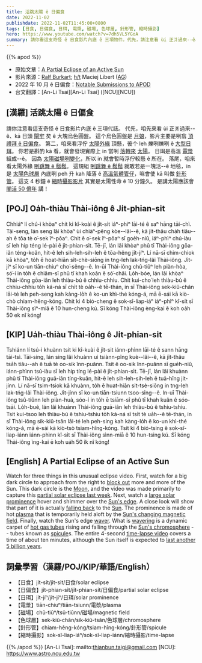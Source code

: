 ```yaml
---
title: 活跳太陽 ê 日偏食
date: 2022-11-02
publishdate: 2022-11-02T11:45:00+0800
tags: [日食, 日偏食, 日珥, 電漿, 磁場, 色球層, 針形管, 縮時攝影]
hero: https://www.youtube.com/watch?v=7dh5VL5YGoA
summary: 請你看這支奇怪 ê 日食影片內底 ê 三項物件。代先，請注意看 ùi 正爿過來--ê、kā 日頭閘牢矣 ê 大塊烏色圓盤。
---
```


{{% apod %}}

- 原始文章：[A Partial Eclipse of an Active Sun](https://apod.nasa.gov/apod/ap221102.html)
- 影片來源：[Ralf Burkart](https://astrofotografie.ralf-kreuels.de/der-nahe-himmel); [h/t](https://en.wikipedia.org/wiki/Hat_tip) Maciej Libert ([AG](https://astronomische-gesellschaft.de/))
- 2022 年 10 月 ê 日偏食：[Notable Submissions to APOD](https://www.facebook.com/media/set/?set=a.151543340907585&type=3)
- 台文翻譯：[An-Li Tsai][An-Li Tsai] ([NCU][NCU])

## [漢羅] 活跳太陽 ê 日偏食
請你注意看這支奇怪 ê 日食影片內底 ê 三項代誌。
代先，咱先來看 ùi 正爿過來--ê、kā 日頭 [閘牢][block out] 矣 ê 大塊烏色圓盤。
這个烏色圓盤是 [月娘][Moon]，影片主要是咧翕 [頂禮拜 ê 日偏食][partial solar eclipse last week]。
第二，咱來看浮佇 [太陽外緣][Sun's edge] 頂懸，彼个 leh 爍咧爍咧 ê [大型日珥][large solar prominence t]。
你若是斟酌 kā 看，就會發現實際上 in 當咧 [落轉來][falling back] [太陽][Sun]。
日珥是高溫 [電漿][plasma] 組成--ê。
因為 [太陽磁場咧變化][Sun's changing magnetic field]，所以 in 就會暫時浮佇較懸 ê 所在。
落尾，咱來看太陽外緣 [咧跳舞 ê 鬚鬚][waver]。
這規組 [咧跳舞 ê 鬚鬚][wavering] 就敢若是一塊活--ê 地毯，in 是 [太陽色球層][Sun's chromosphere] 內底咧 peh 升 kah 降落 ê [高溫氣體管仔][hot gas tubes]，嘛會使 kā 叫做 [針形管][spicule]。
這支 4 秒鐘 ê [縮時攝影影片][time-lapse video] 其實是太陽性命 ê 10 分鐘久。
是講太陽應該會 [閣活 50 億年][last another 5 billion years] 講！

## [POJ] Oa̍h-thiàu Thài-iông ê Ji̍t-phian-si̍t
Chhiáⁿ lí chú-ì khòaⁿ chit ki kî-koài ê ji̍t-si̍t iáⁿ-phìⁿ lāi-té ê saⁿ hāng tāi-chì.
Tāi-seng, lán seng lâi khòaⁿ ùi chiàⁿ-pêng kòe--lâi--ê, kā ji̍t-thâu cha̍h tiâu--ah ê tōa tè o͘-sek îⁿ-pôaⁿ.
Chit ê o͘-sek îⁿ-pôaⁿ sī goe̍h-niû, iáⁿ-phìⁿ chú-iàu sī leh hip téng lé-pài ê ji̍t-phian-si̍t.
Tē-jī, lán lâi khòaⁿ phû tī Thài-iông gōa-iân téng-koân, hit-ê leh sih-leh-sih-leh ê tōa-hêng ji̍t-jíⁿ.
Lí nā-sī chim-chiok kā khòaⁿ, to̍h ē hoat-hiān si̍t-chè-siōng in tng-leh lak-tńg-lâi Thài-iông.
Ji̍t-jíⁿ sī ko-un tiān-chiuⁿ cho͘-sêng--ê.
In-ūi Thài-iông chû-tiûⁿ leh piàn-hòa, só͘-í in to̍h ē chiām-sî phû tī khah koân ê só͘-chāi.
Lo̍h-bóe, lán lâi khòaⁿ Thài-iông gōa-iân leh thiàu-bú ê chhiu-chhiu.
Chit kui-cho͘ leh thiàu-bú ê chhiu-chhiu to̍h ká-ná sī chi̍t tè oa̍h--ê tē-thán, in sī Thài-iông sek-kiû-chân lāi-té leh peh-seng kah kàng-lo̍h ê ko-un khì-thé kóng-á, mā ē-sái kā kiò-chò chiam-hêng-kóng.
Chit ki 4 bió-cheng ê sok-sî-liap-iáⁿ iáⁿ-phìⁿ kî-si̍t sī Thài-iông sìⁿ-miā ê 10 hun-cheng kú.
Sī kóng Thài-iông èng-kai ē koh oa̍h 50 ek nî kóng!


## [KIP] Ua̍h-thiàu Thài-iông ê Ji̍t-phian-si̍t
Tshiánn lí tsú-ì khuànn tsit ki kî-kuài ê ji̍t-si̍t iánn-phìnn lāi-té ê sann hāng tāi-tsì.
Tāi-sing, lán sing lâi khuànn uì tsiànn-pîng kuè--lâi--ê, kā ji̍t-thâu tsa̍h tiâu--ah ê tuā tè oo-sik înn-puânn.
Tsit ê oo-sik înn-puânn sī gue̍h-niû, iánn-phìnn tsú-iàu sī leh hip tíng lé-pài ê ji̍t-phian-si̍t.
Tē-jī, lán lâi khuànn phû tī Thài-iông guā-iân tíng-kuân, hit-ê leh sih-leh-sih-leh ê tuā-hîng ji̍t-jínn.
Lí nā-sī tsim-tsiok kā khuànn, to̍h ē huat-hiān si̍t-tsè-siōng in tng-leh lak-tńg-lâi Thài-iông.
Ji̍t-jínn sī ko-un tiān-tsiunn tsoo-sîng--ê.
In-uī Thài-iông tsû-tiûnn leh piàn-huà, sóo-í in to̍h ē tsiām-sî phû tī khah kuân ê sóo-tsāi.
Lo̍h-bué, lán lâi khuànn Thài-iông guā-iân leh thiàu-bú ê tshiu-tshiu.
Tsit kui-tsoo leh thiàu-bú ê tshiu-tshiu to̍h ká-ná sī tsi̍t tè ua̍h--ê tē-thán, in sī Thài-iông sik-kiû-tsân lāi-té leh peh-sing kah kàng-lo̍h ê ko-un khì-thé kóng-á, mā ē-sái kā kiò-tsò tsiam-hîng-kóng.
Tsit ki 4 bió-tsing ê sok-sî-liap-iánn iánn-phìnn kî-si̍t sī Thài-iông sìnn-miā ê 10 hun-tsing kú.
Sī kóng Thài-iông ìng-kai ē koh ua̍h 50 ik nî kóng!


## [English] A Partial Eclipse of an Active Sun

Watch for three things in this unusual eclipse video.
First, watch for a big dark circle to approach from the right to [block out][block out] more and more of the Sun.
This dark circle is the [Moon][Moon], and the video was made primarily to capture this [partial solar eclipse last week][partial solar eclipse last week].
Next, watch a [large solar prominence][large solar prominence e] hover and shimmer over the [Sun's edge][Sun's edge].
A close look will show that part of it is actually [falling back][falling back] to the [Sun][Sun].
The prominence is made of hot [plasma][plasma] that is temporarily held aloft by the [Sun's changing magnetic field][Sun's changing magnetic field].
Finally, watch the Sun's edge [waver][waver].
What is [wavering][wavering] is a dynamic carpet of [hot gas tubes][hot gas tubes] rising and falling through the [Sun's chromosphere][Sun's chromosphere] -- tubes known as [spicule][spicule]s.
The entire 4-second [time-lapse video][time-lapse video] covers a time of about ten minutes, although the Sun itself is expected to [last another 5 billion years][last another 5 billion years].

       
## 詞彙學習（漢羅/POJ/KIP/華語/English）
- 【日食】ji̍t-si̍t/ji̍t-si̍t/日食/solar eclipse
- 【日偏食】ji̍t-phian-si̍t/ji̍t-phian-si̍t/日偏食/partial solar eclipse
- 【日珥】ji̍t-jíⁿ/ji̍t-jíⁿ/日珥/solar prominence
- 【電漿】tiān-chiuⁿ/tiān-tsiunn/電漿/plasma
- 【磁場】chû-tiûⁿ/tsû-tiûnn/磁場/magnetic field
- 【色球層】sek-kiû-chân/sik-kiû-tsân/色球層/chromosphere
- 【針形管】chiam-hêng-kóng/tsiam-hîng-kóng/針形管/spicule
- 【縮時攝影】sok-sî-liap-iáⁿ/sok-sî-liap-iánn/縮時攝影/time-lapse


{{% /apod %}}
[An-Li Tsai]: mailto:thianbun.taigi@gmail.com
[NCU]: https://www.astro.ncu.edu.tw

[copyright]: https://apod.nasa.gov/apod/fap/lib/about_apod.html#srapply
[License]: https://creativecommons.org/licenses/by/2.0/

[block out]:https://apod.nasa.gov/apod/ap170730.html
[Moon]:https://solarsystem.nasa.gov/moons/earths-moon/in-depth/
[partial solar eclipse last week]:https://en.wikipedia.org/wiki/Solar_eclipse_of_October_25,_2022
[large solar prominence e]:https://apod.nasa.gov/apod/ap220302.html
[large solar prominence t]:https://apod.tw/daily/20220302/
[Sun's edge]:https://apod.nasa.gov/apod/ap080807.html
[falling back]:https://apod.nasa.gov/apod/ap180527.html
[Sun]:https://solarsystem.nasa.gov/solar-system/sun/in-depth/
[plasma]:https://en.wikipedia.org/wiki/Plasma_(physics)
[Sun's changing magnetic field]:https://www.nasa.gov/feature/goddard/2016/understanding-the-magnetic-sun
[waver]:https://www.chelmsfordma.gov/ImageRepository/Document?documentID=9965
[wavering]:https://www.nasa.gov/feature/goddard/2017/scientists-uncover-origins-of-the-sun-s-swirling-spicules
[hot gas tubes]:https://apod.nasa.gov/apod/ap081102.html
[Sun's chromosphere]:https://en.wikipedia.org/wiki/Chromosphere
[spicule]:https://en.wikipedia.org/wiki/Solar_spicule
[time-lapse video]:https://www.youtube.com/watch?v=7dh5VL5YGoA
[last another 5 billion years]:https://spaceplace.nasa.gov/sun-age/en/


